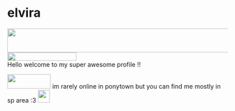 # elvira
<a href="https://www.glitter-graphics.com"><img src="http://dl7.glitter-graphics.net/pub/773/773427w34lc9wivu.gif" width=511 height=55 border=0></a><br><a href="https://www.glitter-graphics.com"><img src="http://dl6.glitter-graphics.net/pub/1207/1207906t5ef8adzuh.gif" width=158 height=19 border=0></a><br> 
                                                      Hello welcome to my super awesome profile !!

<a href="https://www.glitter-graphics.com"><img src="http://dl7.glitter-graphics.net/pub/2435/2435587gvkejxx4wa.gif" width=99 height=33 border=0></a>
im rarely online in ponytown but you can find me mostly in sp area :3 <a href="https://www.glitter-graphics.com"><img src="http://dl2.glitter-graphics.net/pub/128/128982dzxe7x9mi5.gif" width=27 height=29 border=0></a>
